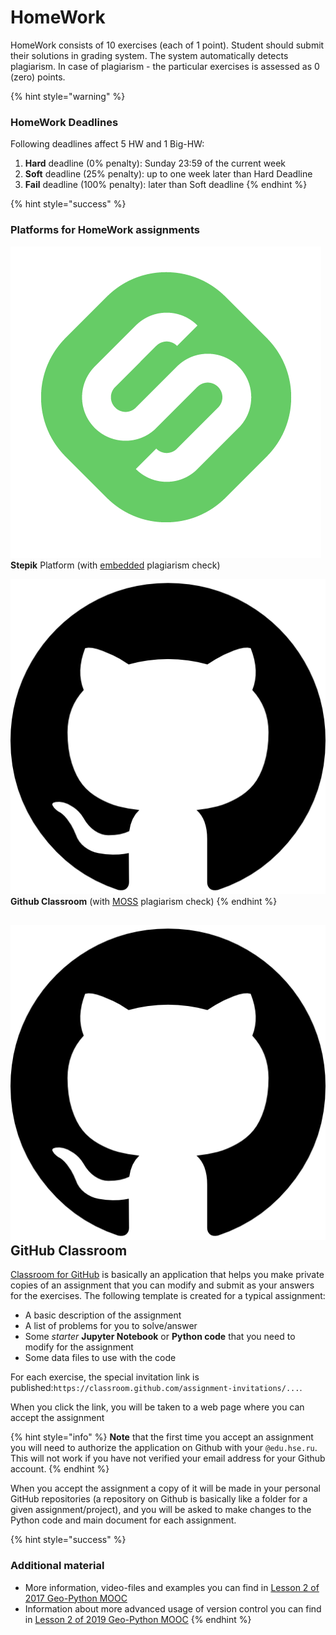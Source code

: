# HomeWork

HomeWork consists of 10 exercises \(each of 1 point\). Student should submit their solutions in grading system. The system automatically detects plagiarism. In case of plagiarism - the particular exercises is assessed as 0 \(zero\) points.

{% hint style="warning" %}
### HomeWork Deadlines

Following deadlines affect 5 HW and 1 Big-HW:

1. **Hard** deadline \(0% penalty\): Sunday 23:59 of the current week
2. **Soft** deadline \(25% penalty\): up to one week later than Hard Deadline
3. **Fail** deadline \(100% penalty\): later than Soft deadline
{% endhint %}

{% hint style="success" %}
### Platforms for HomeWork assignments

![](../../.gitbook/assets/stepik_logotype.png) **Stepik** Platform \(with [embedded](https://support.stepik.org/hc/en-us/articles/360000159913-Learners-data) plagiarism check\)

![](../../.gitbook/assets/25231.png) **Github Classroom** \(with [MOSS](https://theory.stanford.edu/~aiken/moss/) plagiarism check\)
{% endhint %}

## ![](../../.gitbook/assets/25231.png) GitHub Classroom

[Classroom for GitHub](https://github.com/education/classroom) is basically an application that helps you make private copies of an assignment that you can modify and submit as your answers for the exercises. The following template is created for a typical assignment:

* A basic description of the assignment
* A list of problems for you to solve/answer
* Some _starter_ **Jupyter Notebook** or **Python code** that you need to modify for the assignment
* Some data files to use with the code

For each exercise, the special invitation link is published:`https://classroom.github.com/assignment-invitations/...`.

When you click the link, you will be taken to a web page where you can accept the assignment

{% hint style="info" %}
**Note** that the first time you accept an assignment you will need to authorize the application on Github with your `@edu.hse.ru`. This will not work if you have not verified your email address for your Github account.
{% endhint %}

When you accept the assignment a copy of it will be made in your personal GitHub repositories \(a repository on Github is basically like a folder for a given assignment/project\), and you will be asked to make changes to the Python code and main document for each assignment.

{% hint style="success" %}
### **Additional material**

* More information, video-files and examples you can find in [Lesson 2 of 2017 Geo-Python MOOC](https://geo-python.github.io/site/2017/lessons/L2/overview.html)
* Information about more advanced usage of version control you can find in [Lesson 2 of 2019 Geo-Python MOOC](https://geo-python.github.io/site/2019/lessons/L2/overview.html)
{% endhint %}



